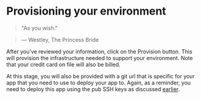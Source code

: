 # Provisioning your environment

> "As you wish." 

> — Westley, The Princess Bride

After you've reviewed your information, click on the Provision button. This will provision the infrastructure needed to support your environment. Note that your credit card on file will also be billed.

At this stage, you will also be provided with a git url that is specific for your app that you need to use to deploy your app to. Again, as a reminder, you need to deploy this app using the pub SSH keys as discussed [earlier](./ssh_keys.html). 

